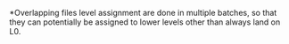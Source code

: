 *Overlapping files level assignment are done in multiple batches, so that they can potentially be assigned to lower levels other than always land on L0.